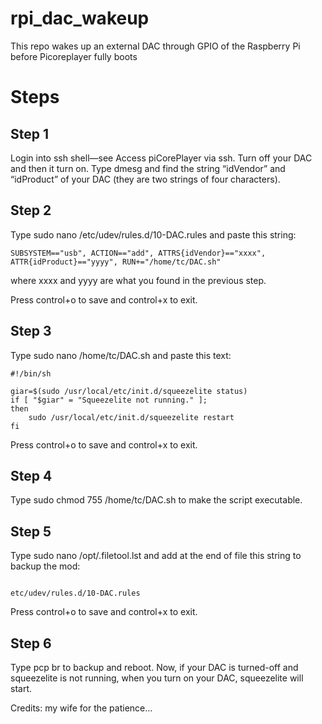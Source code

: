 # rpi_dac_wakeup
This repo wakes up an external DAC through GPIO of the Raspberry Pi before Picoreplayer fully boots


# Steps
## Step 1
Login into ssh shell—see Access piCorePlayer via ssh.
Turn off your DAC and then it turn on.
Type dmesg and find the string “idVendor” and “idProduct” of your DAC (they are two strings of four characters).

## Step 2
Type sudo nano /etc/udev/rules.d/10-DAC.rules and paste this string:
```
SUBSYSTEM=="usb", ACTION=="add", ATTRS{idVendor}=="xxxx", ATTR{idProduct}=="yyyy", RUN+="/home/tc/DAC.sh"
```
where xxxx and yyyy are what you found in the previous step.

Press control+o to save and control+x to exit.

## Step 3
Type sudo nano /home/tc/DAC.sh and paste this text:

```
#!/bin/sh

giar=$(sudo /usr/local/etc/init.d/squeezelite status)
if [ "$giar" = "Squeezelite not running." ];
then
	sudo /usr/local/etc/init.d/squeezelite restart
fi
```
Press control+o to save and control+x to exit.

## Step 4
Type sudo chmod 755 /home/tc/DAC.sh to make the script executable.

## Step 5
Type sudo nano /opt/.filetool.lst and add at the end of file this string to backup the mod:
```

etc/udev/rules.d/10-DAC.rules
```
Press control+o to save and control+x to exit.

## Step 6
Type pcp br to backup and reboot.
Now, if your DAC is turned-off and squeezelite is not running, when you turn on your DAC, squeezelite will start.

Credits: my wife for the patience…
